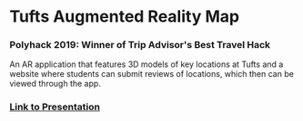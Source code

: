# Tufts Augmented Reality Map

### Polyhack 2019: Winner of Trip Advisor's Best Travel Hack
An AR application that features 3D models of key locations at Tufts and a website where students can submit reviews of locations, which then can be viewed through the app.

### [Link to Presentation](https://docs.google.com/presentation/d/1cUpRw-ZX1S5ZdgW6QSMqovi3WDescghWeKr-IzI-aZw/edit?usp=sharing)
